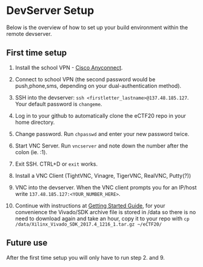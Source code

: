# DevServer Setup

Below is the overview of how to set up your build environment within the remote devserver.

## First time setup

1. Install the school VPN - [Cisco Anyconnect](https://www.unomaha.edu/information-technology-services/information-security/vpn/connecting-nebraska-vpn.php).

2. Connect to school VPN (the second password would be push,phone,sms, depending on your dual-authentication method).

3. SSH into the devserver: `ssh <firstletter_lastname>@137.48.185.127`. Your default password is `changeme`.

4. Log in to your github to automatically clone the eCTF20 repo in your home directory.

5. Change password. Run `chpasswd` and enter your new password twice.

6. Start VNC Server. Run `vncserver` and note down the number after the colon (ie. :1).

7. Exit SSH. CTRL+D or `exit` works.

8. Install a VNC Client (TightVNC, Vinagre, TigerVNC, RealVNC, Putty(?))

9. VNC into the devserver. When the VNC client prompts you for an IP/host write `137.48.185.127:<YOUR_NUMBER_HERE>`.

10. Continue with instructions at [Getting Started Guide](getting_started.md), for your convenience the Vivado/SDK archive file is stored in /data so there is no need to download again and take an hour, copy it to your repo with `cp /data/Xilinx_Vivado_SDK_2017.4_1216_1.tar.gz ~/eCTF20/`

## Future use

After the first time setup you will only have to run step 2. and 9.
